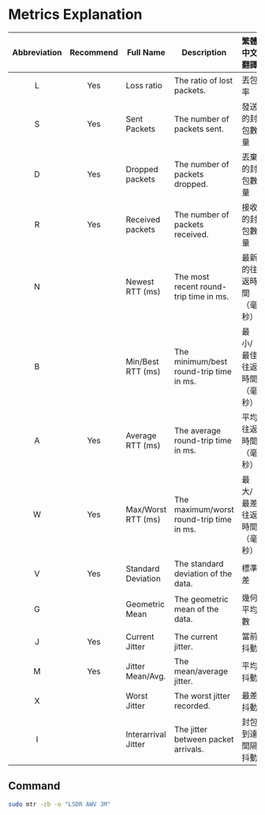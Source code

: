 # Metrics Explanation

| Abbreviation | Recommend | Full Name            | Description                              | 繁體中文翻譯                          |
|:------------:|:---------:|----------------------|------------------------------------------|--------------------------------------|
| L            | Yes       | Loss ratio           | The ratio of lost packets.               | 丟包率                               |
| S            | Yes       | Sent Packets         | The number of packets sent.              | 發送的封包數量                       |
| D            | Yes       | Dropped packets      | The number of packets dropped.           | 丟棄的封包數量                       |
| R            | Yes       | Received packets     | The number of packets received.          | 接收的封包數量                       |
| N            |           | Newest RTT (ms)      | The most recent round-trip time in ms.   | 最新的往返時間（毫秒）               |
| B            |           | Min/Best RTT (ms)    | The minimum/best round-trip time in ms.  | 最小/最佳往返時間（毫秒）            |
| A            | Yes       | Average RTT (ms)     | The average round-trip time in ms.       | 平均往返時間（毫秒）                 |
| W            | Yes       | Max/Worst RTT (ms)   | The maximum/worst round-trip time in ms. | 最大/最差往返時間（毫秒）            |
| V            | Yes       | Standard Deviation   | The standard deviation of the data.      | 標準差                               |
| G            |           | Geometric Mean       | The geometric mean of the data.          | 幾何平均數                           |
| J            | Yes       | Current Jitter       | The current jitter.                      | 當前抖動                             |
| M            | Yes       | Jitter Mean/Avg.     | The mean/average jitter.                 | 平均抖動                             |
| X            |           | Worst Jitter         | The worst jitter recorded.               | 最差抖動                             |
| I            |           | Interarrival Jitter  | The jitter between packet arrivals.      | 封包到達間隔抖動                     |

## Command
```bash 
sudo mtr -zb -o "LSDR AWV JM"
```